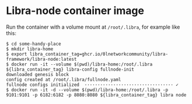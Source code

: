 # Libra-node container image

Run the container with a volume mount at `/root/.libra`, for example like this:

```shell
$ cd some-handy-place
$ mkdir libra-home
$ export libra_container_tag=ghcr.io/0lnetworkcommunity/libra-framework/libra-node:latest
$ docker run -it --volume $(pwd)/libra-home:/root/.libra ${libra_container_tag} libra-config fullnode-init
downloaded genesis block
config created at /root/.libra/fullnode.yaml
fullnode configs initialized  ·································· ✓
$ docker run -it -d --volume $(pwd)/libra-home:/root/.libra -p 9101:9101 -p 6182:6182 -p 8080:8080 ${libra_container_tag} libra node
```
